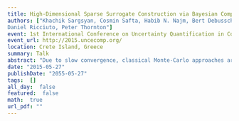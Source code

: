 ```yaml
---
title: High-Dimensional Sparse Surrogate Construction via Bayesian Compressive Sensing
authors: ["Khachik Sargsyan, Cosmin Safta, Habib N. Najm, Bert Debusschere,
Daniel Ricciuto, Peter Thornton"]
event: 1st International Conference on Uncertainty Quantification in Computational Sciences and Engineering
event_url: http://2015.uncecomp.org/
location: Crete Island, Greece
summary: Talk
abstract: "Due to slow convergence, classical Monte-Carlo approaches are ineffective for computationally<br>intensive studies of complex models as they require prohibitively many sampled<br>simulations for reasonable accuracy. Targeting high-dimensional systems, we build computationally<br>inexpensive surrogate models in order to accelerate both forward (e.g., uncertainty<br>propagation and sensitivity analysis) and inverse (e.g., calibration) uncertainty quantification<br>studies. We apply Polynomial Chaos (PC) spectral expansions to build surrogate relationships<br>between output quantities and model parameters using as few forward model simulations as<br>possible.<br>For a complex model with a large number of input parameters, building a PC surrogate<br>model is challenged by high dimensionality: there is typically insufficient model simulation<br>data as well as a prohibitively large number of spectral basis terms. Bayesian compressive<br>sensing (BCS) approach is employed in order to detect a sparse polynomial basis set that best<br>captures the model outputs. We enhance the BCS algorithm with iterative basis growth and<br>reweighing that effectively searches polynomial space for an optimal, sparse basis set.<br>Besides proof-of-concept studies for synthetic models, the technique is demonstrated on the<br>Community Land Model with more than 50 input parameters. The outcome of the algorithm<br>is then employed for forward uncertainty propagation and variance-based sensitivity analysis,<br>leading to dimensionality reduction. Furthermore, we illustrate how the computationally inexpensive<br>surrogate greatly accelerates statistical methods for parameter estimation, where one<br>relies on observational data to estimate input parameters with quantified uncertainty, using<br>Markov Chain Monte Carlo sampling.<br><br> Talk given by Kenny Chowdhary."
date: "2015-05-27"
publishDate: "2055-05-27"
tags:  []
all_day:  false
featured:  false
math:  true
url_pdf: ""
---
```


